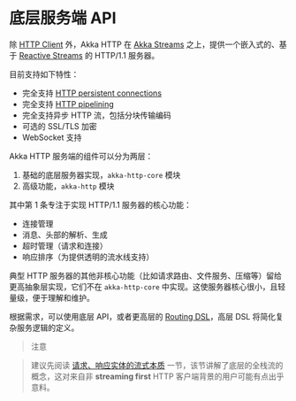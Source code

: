 # 底层服务端 API

除 [HTTP Client](../client_side/Introduction.md) 外，Akka HTTP 在 [Akka Streams](https://doc.akka.io/docs/akka/2.5.6/scala/stream/index.html) 之上，提供一个嵌入式的、基于 [Reactive Streams](http://www.reactive-streams.org/) 的 HTTP/1.1 服务器。

目前支持如下特性：

* 完全支持 [HTTP persistent connections](https://en.wikipedia.org/wiki/HTTP_persistent_connection)
* 完全支持 [HTTP pipelining](https://en.wikipedia.org/wiki/HTTP_pipelining)
* 完全支持异步 HTTP 流，包括分块传输编码
* 可选的 SSL/TLS 加密
* WebSocket 支持

Akka HTTP 服务端的组件可以分为两层：

1. 基础的底层服务器实现，`akka-http-core` 模块
2. 高级功能，`akka-http` 模块

其中第 1 条专注于实现 HTTP/1.1 服务器的核心功能：

* 连接管理
* 消息、头部的解析、生成
* 超时管理（请求和连接）
* 响应排序（为提供透明的流水线支持）

典型 HTTP 服务器的其他非核心功能（比如请求路由、文件服务、压缩等）留给更高抽象层实现，它们不在 `akka-http-core` 中实现。这使服务器核心很小，且轻量级，便于理解和维护。

根据需求，可以使用底层 API，或者更高层的 [Routing DSL](https://doc.akka.io/docs/akka-http/10.0.10/scala/http/routing-dsl/index.html)，高层 DSL 将简化复杂服务逻辑的定义。

>注意

>建议先阅读 [请求、响应实体的流式本质](../streaming_nature/introduction.md) 一节，该节讲解了底层的全栈流的概念，这对来自非 **streaming first** HTTP 客户端背景的用户可能有点出乎意料。
